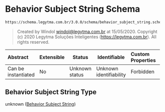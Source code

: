 # Behavior Subject String Schema

```txt
https://schema.legytma.com.br/3.0.0/schema/behavior_subject_string.schema.json
```




> Created by Windol [windol@legytma.com.br](mailto:windol@legytma.com.br) at 15/05/2020.
> Copyright (c) 2020 Legytma Soluções Inteligentes (<https://legytma.com.br>). All rights reserved.
>

| Abstract            | Extensible | Status         | Identifiable            | Custom Properties | Additional Properties | Access Restrictions | Defined In                                                                                                  |
| :------------------ | ---------- | -------------- | ----------------------- | :---------------- | --------------------- | ------------------- | ----------------------------------------------------------------------------------------------------------- |
| Can be instantiated | No         | Unknown status | Unknown identifiability | Forbidden         | Allowed               | none                | [behavior_subject_string.schema.json](../schema/behavior_subject_string.schema.json) |

## Behavior Subject String Type

unknown ([Behavior Subject String](behavior_subject_string.md))
